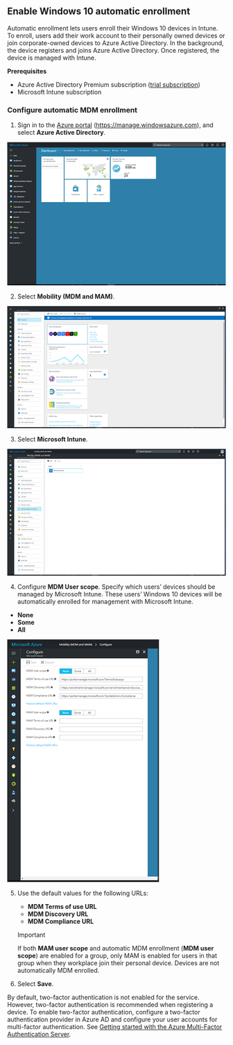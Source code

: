 ## Enable Windows 10 automatic enrollment

Automatic enrollment lets users enroll their Windows 10 devices in Intune. To enroll, users add their work account to their personally owned devices or join corporate-owned devices to Azure Active Directory. In the background, the device registers and joins Azure Active Directory. Once registered, the device is managed with Intune.

**Prerequisites**
- Azure Active Directory Premium subscription ([trial subscription](http://go.microsoft.com/fwlink/?LinkID=816845))
- Microsoft Intune subscription


### Configure automatic MDM enrollment

1. Sign in to the [Azure portal](https://portal.azure.com) (https://manage.windowsazure.com), and select **Azure Active Directory**.

  ![Screenshot of the Azure portal](../media/auto-enroll-azure-main.png)

2. Select **Mobility (MDM and MAM)**.

  ![Screenshot of the Azure portal](../media/auto-enroll-mdm.png)

3. Select **Microsoft Intune**.

  ![Screenshot of the Azure portal](../media/auto-enroll-intune.png)

4. Configure **MDM User scope**. Specify which users’ devices should be managed by Microsoft Intune. These users’ Windows 10 devices will be automatically enrolled for management with Microsoft Intune.

  - **None**
  - **Some**
  - **All**

   ![Screenshot of the Azure portal](../media/auto-enroll-scope.png)

5. Use the default values for the following URLs:
    - **MDM Terms of use URL**
    - **MDM Discovery URL**
    - **MDM Compliance URL**

    > [!IMPORTANT]
    > If both **MAM user scope** and automatic MDM enrollment (**MDM user scope**) are enabled for a group, only MAM is enabled for users in that group when they workplace join their personal device. Devices are not automatically MDM enrolled.

6. Select **Save**.

By default, two-factor authentication is not enabled for the service. However, two-factor authentication is recommended when registering a device. To enable two-factor authentication, configure a two-factor authentication provider in Azure AD and configure your user accounts for multi-factor authentication. See [Getting started with the Azure Multi-Factor Authentication Server](https://docs.microsoft.com/azure/multi-factor-authentication/multi-factor-authentication-get-started-cloud).
